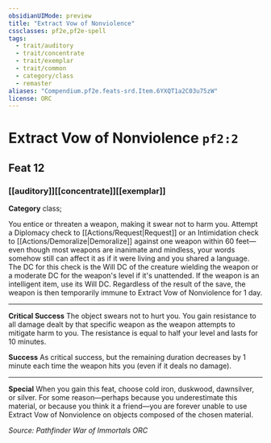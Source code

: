 ```yaml
---
obsidianUIMode: preview
title: "Extract Vow of Nonviolence"
cssclasses: pf2e,pf2e-spell
tags:
  - trait/auditory
  - trait/concentrate
  - trait/exemplar
  - trait/common
  - category/class
  - remaster
aliases: "Compendium.pf2e.feats-srd.Item.6YXQT1a2C03u75zW"
license: ORC
---
```

# Extract Vow of Nonviolence `pf2:2`
## Feat 12
### [[auditory]][[concentrate]][[exemplar]]

**Category** class; 




You entice or threaten a weapon, making it swear not to harm you. Attempt a Diplomacy check to [[Actions/Request|Request]] or an Intimidation check to [[Actions/Demoralize|Demoralize]] against one weapon within 60 feet—even though most weapons are inanimate and mindless, your words somehow still can affect it as if it were living and you shared a language. The DC for this check is the Will DC of the creature wielding the weapon or a moderate DC for the weapon's level if it's unattended. If the weapon is an intelligent item, use its Will DC. Regardless of the result of the save, the weapon is then temporarily immune to Extract Vow of Nonviolence for 1 day.

* * *

**Critical Success** The object swears not to hurt you. You gain resistance to all damage dealt by that specific weapon as the weapon attempts to mitigate harm to you. The resistance is equal to half your level and lasts for 10 minutes.

**Success** As critical success, but the remaining duration decreases by 1 minute each time the weapon hits you (even if it deals no damage).

* * *

**Special** When you gain this feat, choose cold iron, duskwood, dawnsilver, or silver. For some reason—perhaps because you underestimate this material, or because you think it a friend—you are forever unable to use Extract Vow of Nonviolence on objects composed of the chosen material.

*Source: Pathfinder War of Immortals*
*ORC*